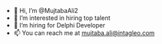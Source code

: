 - 👋 Hi, I’m @MujtabaAli2
- 👀 I’m interested in hiring top talent
- 🌱 I’m hiring for Delphi Developer 
- 📫 You can reach me at mujtaba.ali@intagleo.com

<!---
MujtabaAli2/MujtabaAli2 is a ✨ special ✨ repository because its `README.md` (this file) appears on your GitHub profile.
You can click the Preview link to take a look at your changes.
--->
